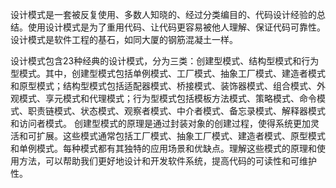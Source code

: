 设计模式是一套被反复使用、多数人知晓的、经过分类编目的、代码设计经验的总结。使用设计模式是为了重用代码、让代码更容易被他人理解、保证代码可靠性。设计模式是软件工程的基石，如同大厦的钢筋混凝土一样。

设计模式包含23种经典的设计模式，分为三类：创建型模式、结构型模式和行为型模式。其中，创建型模式包括单例模式、工厂模式、抽象工厂模式、建造者模式和原型模式；结构型模式包括适配器模式、桥接模式、装饰器模式、组合模式、外观模式、享元模式和代理模式；行为型模式包括模板方法模式、策略模式、命令模式、职责链模式、状态模式、观察者模式、中介者模式、备忘录模式、解释器模式和访问者模式。
创建型模式的原理是通过封装对象的创建过程，使得系统更加灵活和可扩展。这些模式通常包括工厂模式、抽象工厂模式、建造者模式、原型模式和单例模式。每种模式都有其独特的应用场景和优缺点。理解这些模式的原理和使用方法，可以帮助我们更好地设计和开发软件系统，提高代码的可读性和可维护性。
